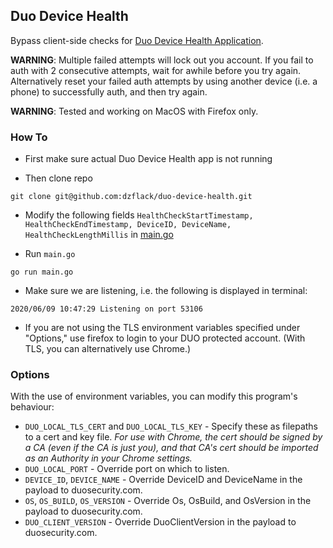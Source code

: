 ## Duo Device Health

Bypass client-side checks for [Duo Device Health Application](https://duo.com/docs/device-health).

**WARNING**: Multiple failed attempts will lock out you account. If you fail to auth with 2 consecutive attempts, wait for awhile before you try again. Alternatively reset your failed auth attempts by using another device (i.e. a phone) to successfully auth, and then try again.

**WARNING**: Tested and working on MacOS with Firefox only. 

### How To

* First make sure actual Duo Device Health app is not running

* Then clone repo

```
git clone git@github.com:dzflack/duo-device-health.git
```

* Modify the following fields `HealthCheckStartTimestamp, HealthCheckEndTimestamp, DeviceID, DeviceName, HealthCheckLengthMillis` in [main.go](https://github.com/dzflack/duo-device-health/blob/master/main.go#L63-L79)

* Run `main.go`

```
go run main.go
```

* Make sure we are listening, i.e. the following is displayed in terminal:

```
2020/06/09 10:47:29 Listening on port 53106
```

* If you are not using the TLS environment variables specified under "Options," use firefox to login to your DUO protected account. (With TLS, you can alternatively use Chrome.)

### Options

With the use of environment variables, you can modify this program's behaviour:

* `DUO_LOCAL_TLS_CERT` and `DUO_LOCAL_TLS_KEY` - Specify these as filepaths to a cert and key file. _For use with Chrome, the cert should be signed by a CA (even if the CA is just you), and that CA's cert should be imported as an Authority in your Chrome settings._
* `DUO_LOCAL_PORT` - Override port on which to listen.
* `DEVICE_ID`, `DEVICE_NAME` - Override DeviceID and DeviceName in the payload to duosecurity.com.
* `OS`, `OS_BUILD`, `OS_VERSION` - Override Os, OsBuild, and OsVersion in the payload to duosecurity.com.
* `DUO_CLIENT_VERSION` - Override DuoClientVersion in the payload to duosecurity.com.
